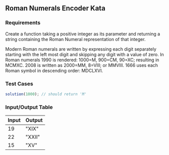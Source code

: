 ## Roman Numerals Encoder Kata

### Requirements 

Create a function taking a positive integer as its parameter and returning a string containing the Roman Numeral representation of that integer.

Modern Roman numerals are written by expressing each digit separately starting with the left most digit and skipping any digit with a value of zero. In Roman numerals 1990 is rendered: 1000=M, 900=CM, 90=XC; resulting in MCMXC. 2008 is written as 2000=MM, 8=VIII; or MMVIII. 1666 uses each Roman symbol in descending order: MDCLXVI.

### Test Cases

```JavaScript
solution(1000); // should return 'M'
```

### Input/Output Table

| Input                                              | Output |
| :------------------------------------------------- | :----- |
|   19    | "XIX"  |
|   22    | "XXII"  |
|   15    | "XV"  |


